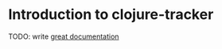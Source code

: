 # Introduction to clojure-tracker

TODO: write [great documentation](http://jacobian.org/writing/what-to-write/)
